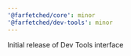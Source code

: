 ```yaml
---
'@farfetched/core': minor
'@farfetched/dev-tools': minor
---
```


Initial release of Dev Tools interface
